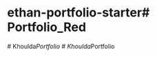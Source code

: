 # ethan-portfolio-starter#   P o r t f o l i o _ R e d  
 #   K h o u l d a _ P o r t f o l i o  
 #   K h o u l d a _ P o r t f o l i o  
 